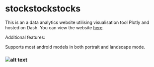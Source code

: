 # stockstockstocks

This is an a data analytics website utilising visualisation tool Plotly and hosted on Dash. You can view the website [here](http://127.0.0.1:3000/apps/homepage).

Additional features:


Supports most android models in both portrait and landscape mode.

### ![alt text](https://github.com/aloychow/stocks/images/candlestick_indicator_image.png "candlestick")
